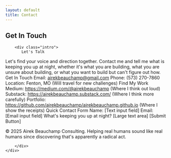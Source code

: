 ```yaml
---
layout: default
title: Contact
---
```


<section>
    <div class="container">
        <h2 class="section-title">Get In Touch</h2>
        
        <div class="intro">
           Let's Talk
Let's find your voice and direction together.
Contact me and tell me what is keeping you up at night, whether it's what you are building, what you are unsure about building, or what you want to build but can't figure out how.
Get In Touch
Email: airekbeauchamp@gmail.com
 Phone: (573) 270-7860
 Location: Fenton, MO (Will travel for new challenges)
Find My Work
Medium: https://medium.com/@airekbeauchamp (Where I think out loud)
 Substack: https://airekbeauchamp.substack.com/ (Where I think more carefully)
 Portfolio: https://github.com/airekbeauchamp/airekbeauchamp.github.io (Where I show the receipts)
Quick Contact Form
Name:
 [Text input field]
Email:
 [Email input field]
What's keeping you up at night?
 [Large text area]
[Submit Button]

© 2025 Airek Beauchamp Consulting. Helping real humans sound like real humans since discovering that's apparently a radical act.


        </div>
    </div>
</section>
